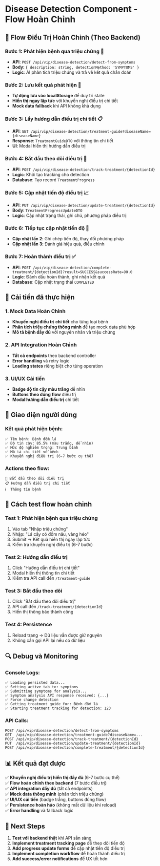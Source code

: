 # Disease Detection Component - Flow Hoàn Chỉnh

## 🎯 **Flow Điều Trị Hoàn Chỉnh (Theo Backend)**

### **Bước 1: Phát hiện bệnh qua triệu chứng 📝**
- **API**: `POST /api/vip/disease-detection/detect-from-symptoms`
- **Body**: `{ description: string, detectionMethod: 'SYMPTOMS' }`
- **Logic**: AI phân tích triệu chứng và trả về kết quả chẩn đoán

### **Bước 2: Lưu kết quả phát hiện 💾**
- **Tự động lưu vào localStorage** để duy trì state
- **Hiển thị ngay lập tức** với khuyến nghị điều trị chi tiết
- **Mock data fallback** khi API không khả dụng

### **Bước 3: Lấy hướng dẫn điều trị chi tiết 📋**
- **API**: `GET /api/vip/disease-detection/treatment-guide?diseaseName={diseaseName}`
- **Response**: `TreatmentGuideDTO` với thông tin chi tiết
- **UI**: Modal hiển thị hướng dẫn điều trị

### **Bước 4: Bắt đầu theo dõi điều trị 🚀**
- **API**: `POST /api/vip/disease-detection/track-treatment/{detectionId}`
- **Logic**: Khởi tạo tracking cho detection
- **Database**: Tạo record `TreatmentProgress`

### **Bước 5: Cập nhật tiến độ điều trị 📈**
- **API**: `PUT /api/vip/disease-detection/update-treatment/{detectionId}`
- **Body**: `TreatmentProgressUpdateDTO`
- **Logic**: Cập nhật trạng thái, ghi chú, phương pháp điều trị

### **Bước 6: Tiếp tục cập nhật tiến độ 🔄**
- **Cập nhật lần 2**: Ghi chép tiến độ, thay đổi phương pháp
- **Cập nhật lần 3**: Đánh giá hiệu quả, điều chỉnh

### **Bước 7: Hoàn thành điều trị ✅**
- **API**: `POST /api/vip/disease-detection/complete-treatment/{detectionId}?result=SUCCESS&successRate=90.0`
- **Logic**: Đánh dấu hoàn thành, ghi nhận kết quả
- **Database**: Cập nhật trạng thái `COMPLETED`

## 🔧 **Cải tiến đã thực hiện**

### 1. **Mock Data Hoàn Chỉnh**
- **Khuyến nghị điều trị chi tiết** cho từng loại bệnh
- **Phân tích triệu chứng thông minh** để tạo mock data phù hợp
- **Mô tả bệnh đầy đủ** với nguyên nhân và triệu chứng

### 2. **API Integration Hoàn Chỉnh**
- **Tất cả endpoints** theo backend controller
- **Error handling** và retry logic
- **Loading states** riêng biệt cho từng operation

### 3. **UI/UX Cải tiến**
- **Badge độ tin cậy màu trắng** dễ nhìn
- **Buttons theo đúng flow** điều trị
- **Modal hướng dẫn điều trị** chi tiết

## 📱 **Giao diện người dùng**

### **Kết quả phát hiện bệnh:**
```
✅ Tên bệnh: Bệnh đốm lá
✅ Độ tin cậy: 85.5% (màu trắng, dễ nhìn)
✅ Mức độ nghiêm trọng: Trung bình
✅ Mô tả chi tiết về bệnh
✅ Khuyến nghị điều trị (6-7 bước cụ thể)
```

### **Actions theo flow:**
```
🚀 Bắt đầu theo dõi điều trị
📋 Hướng dẫn điều trị chi tiết  
ℹ️  Thông tin bệnh
```

## 🚀 **Cách test flow hoàn chỉnh**

### **Test 1: Phát hiện bệnh qua triệu chứng**
1. Vào tab "Nhập triệu chứng"
2. Nhập: "Lá cây có đốm nâu, vàng héo"
3. Submit → Kết quả hiển thị ngay lập tức
4. Kiểm tra khuyến nghị điều trị (6-7 bước)

### **Test 2: Hướng dẫn điều trị**
1. Click "Hướng dẫn điều trị chi tiết"
2. Modal hiển thị thông tin chi tiết
3. Kiểm tra API call đến `/treatment-guide`

### **Test 3: Bắt đầu theo dõi**
1. Click "Bắt đầu theo dõi điều trị"
2. API call đến `/track-treatment/{detectionId}`
3. Hiển thị thông báo thành công

### **Test 4: Persistence**
1. Reload trang → Dữ liệu vẫn được giữ nguyên
2. Không cần gọi API lại nếu có dữ liệu

## 🔍 **Debug và Monitoring**

### **Console Logs:**
```
✅ Loading persisted data...
✅ Setting active tab to: symptoms
✅ Submitting symptoms for analysis...
✅ Symptom analysis API response received: {...}
✅ Force change detection
✅ Getting treatment guide for: Bệnh đốm lá
✅ Starting treatment tracking for detection: 123
```

### **API Calls:**
```
POST /api/vip/disease-detection/detect-from-symptoms
GET  /api/vip/disease-detection/treatment-guide?diseaseName=...
POST /api/vip/disease-detection/track-treatment/{detectionId}
PUT  /api/vip/disease-detection/update-treatment/{detectionId}
POST /api/vip/disease-detection/complete-treatment/{detectionId}
```

## 📊 **Kết quả đạt được**

✅ **Khuyến nghị điều trị hiển thị đầy đủ** (6-7 bước cụ thể)  
✅ **Flow hoàn chỉnh theo backend** (7 bước điều trị)  
✅ **API integration đầy đủ** (tất cả endpoints)  
✅ **Mock data thông minh** (phân tích triệu chứng)  
✅ **UI/UX cải tiến** (badge trắng, buttons đúng flow)  
✅ **Persistence hoàn hảo** (không mất dữ liệu khi reload)  
✅ **Error handling** và fallback logic  

## 🎯 **Next Steps**

1. **Test với backend thật** khi API sẵn sàng
2. **Implement treatment tracking page** để theo dõi tiến độ
3. **Add progress update forms** để cập nhật tiến độ điều trị
4. **Implement completion workflow** để hoàn thành điều trị
5. **Add success/error notifications** để UX tốt hơn

